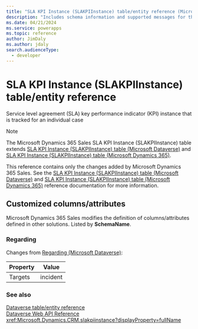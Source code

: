 ```yaml
---
title: "SLA KPI Instance (SLAKPIInstance) table/entity reference (Microsoft Dynamics 365 Sales) | Microsoft Docs"
description: "Includes schema information and supported messages for the SLA KPI Instance (SLAKPIInstance) table/entity with Microsoft Dynamics 365 Sales."
ms.date: 04/21/2024
ms.service: powerapps
ms.topic: reference
author: JimDaly
ms.author: jdaly
search.audienceType: 
  - developer
---
```


# SLA KPI Instance (SLAKPIInstance) table/entity reference

Service level agreement (SLA) key performance indicator (KPI) instance that is tracked for an individual case

> [!NOTE]
> The Microsoft Dynamics 365 Sales SLA KPI Instance (SLAKPIInstance) table extends [SLA KPI Instance (SLAKPIInstance) table (Microsoft Dataverse)](/power-apps/developer/data-platform/reference/entities/slakpiinstance) and [SLA KPI Instance (SLAKPIInstance) table (Microsoft Dynamics 365)](/dynamics365/developer/reference/dataverse/entities/slakpiinstance).
>
> This reference contains only the changes added by Microsoft Dynamics 365 Sales.
> See the [SLA KPI Instance (SLAKPIInstance) table (Microsoft Dataverse)](/power-apps/developer/data-platform/reference/entities/slakpiinstance) and [SLA KPI Instance (SLAKPIInstance) table (Microsoft Dynamics 365)](/dynamics365/developer/reference/dataverse/entities/slakpiinstance) reference documentation for more information.



## Customized columns/attributes

Microsoft Dynamics 365 Sales
modifies the definition of columns/attributes defined in other solutions. Listed by **SchemaName**.

### <a name="BKMK_Regarding"></a> Regarding

Changes from [Regarding (Microsoft Dataverse)](/power-apps/developer/data-platform/reference/entities/slakpiinstance#BKMK_Regarding):

|Property|Value|
|---|---|
|Targets|incident|




### See also

[Dataverse table/entity reference](../about-entity-reference.md)  
[Dataverse Web API Reference](/power-apps/developer/data-platform/webapi/reference/about)   
<xref:Microsoft.Dynamics.CRM.slakpiinstance?displayProperty=fullName>

